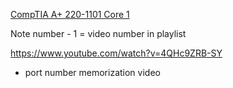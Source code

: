 [CompTIA A+ 220-1101 Core 1](https://www.youtube.com/playlist?list=PLG49S3nxzAnnOmvg5UGVenB_qQgsh01uC)

Note number - 1 = video number in playlist

https://www.youtube.com/watch?v=4QHc9ZRB-SY
- port number memorization video 

